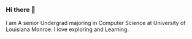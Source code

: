 ### Hi there 👋

<div align=""center>
  I am A senior Undergrad majoring in Computer Science at University of Louisiana Monroe. I love exploring and Learning. 
</div>
<!--
**NIrajan-15/NIrajan-15** is a ✨ _special_ ✨ repository because its `README.md` (this file) appears on your GitHub profile.

Here are some ideas to get you started:

- 🔭 I’m currently working on ...
- 🌱 I’m currently learning ...
- 👯 I’m looking to collaborate on ...
- 🤔 I’m looking for help with ...
- 💬 Ask me about ...
- 📫 How to reach me: ...
- 😄 Pronouns: ...
- ⚡ Fun fact: ...
-->


## Github Stats

![Github stats](https://github-readme-stats.vercel.app/api?username=NIrajan-15&count_private=true&show_icons=true&theme=radical&line_height=24&hide=stars) [![Top Langs](https://github-readme-stats.vercel.app/api/top-langs/?username=NIrajan-15&langs_count=6&layout=compact)](https://github.com/anuraghazra/github-readme-stats)

##

#### Feel free to connect on [LinkedIn](https://www.linkedin.com/in/nirajan-sangraula/)  
